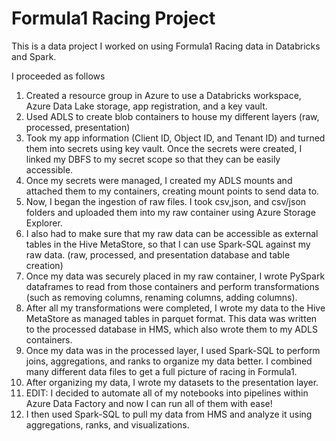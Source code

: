 # Formula1 Racing Project
This is a data project I worked on using Formula1 Racing data in Databricks and Spark.

I proceeded as follows

1. Created a resource group in Azure to use a Databricks workspace, Azure Data Lake storage, app registration, and a key vault.
2. Used ADLS to create blob containers to house my different layers (raw, processed, presentation)
3. Took my app information (Client ID, Object ID, and Tenant ID) and turned them into secrets using key vault. Once the secrets were created, I linked my DBFS to my secret scope so that they can be easily accessible.
4. Once my secrets were managed, I created my ADLS mounts and attached them to my containers, creating mount points to send data to.
5. Now, I began the ingestion of raw files. I took csv,json, and csv/json folders and uploaded them into my raw container using Azure Storage Explorer.
6. I also had to make sure that my raw data can be accessible as external tables in the Hive MetaStore, so that I can use Spark-SQL against my raw data. (raw, processed, and presentation database and table creation)
7. Once my data was securely placed in my raw container, I wrote PySpark dataframes to read from those containers and perform transformations (such as removing columns, renaming columns, adding columns).
8. After all my transformations were completed, I wrote my data to the Hive MetaStore as managed tables in parquet format. This data was written to the processed database in HMS, which also wrote them to my ADLS containers.
9. Once my data was in the processed layer, I used Spark-SQL to perform joins, aggregations, and ranks to organize my data better. I combined many different data files to get a full picture of racing in Formula1.
10. After organizing my data, I wrote my datasets to the presentation layer.
11. EDIT: I decided to automate all of my notebooks into pipelines within Azure Data Factory and now I can run all of them with ease!
12. I then used Spark-SQL to pull my data from HMS and analyze it using aggregations, ranks, and visualizations.
